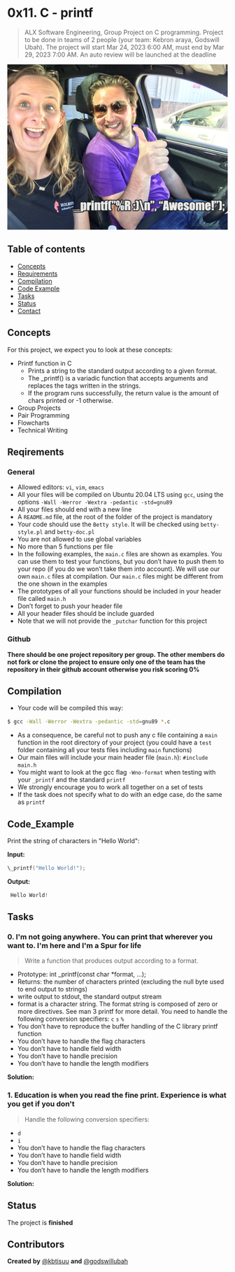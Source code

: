 # 0x11. C - printf
> ALX Software Engineering, Group Project on C programming. Project to be done in teams of 2 people (your team: Kebron araya, Godswill Ubah). The project will start Mar 24, 2023 6:00 AM, must end by Mar 29, 2023 7:00 AM. An auto review will be launched at the deadline




![Example screenshot](./img/printf.png)





## Table of contents
* [Concepts](#concepts)
* [Requirements](#requirements)
* [Compilation](#compilation)
* [Code Example](#code_example)
* [Tasks](#tasks)
* [Status](#status)
* [Contact](#contact)


## Concepts
For this project, we expect you to look at these concepts:

* Printf function in C
    * Prints a string to the standard output according to a given format.
    * The \_printf() is a variadic function that accepts arguments and replaces the tags written in the strings.
    * If the program runs successfully, the return value is the amount of chars printed or -1 otherwise.
* Group Projects
* Pair Programming
* Flowcharts
* Technical Writing


## Reqirements

### General

* Allowed editors: ```vi```, ```vim```, ```emacs```
* All your files will be compiled on Ubuntu 20.04 LTS using ```gcc```, using the options ```-Wall -Werror -Wextra -pedantic -std=gnu89```
* All your files should end with a new line
* A ```README.md``` file, at the root of the folder of the project is mandatory
* Your code should use the ```Betty style```. It will be checked using ```betty-style.pl``` and ```betty-doc.pl```
* You are not allowed to use global variables
* No more than 5 functions per file
* In the following examples, the ```main.c``` files are shown as examples. You can use them to test your functions, but you don’t have to push them to your repo (if you do we won’t take them into account). We will use our own ```main.c``` files at compilation. Our ```main.c``` files might be different from the one shown in the examples
* The prototypes of all your functions should be included in your header file called ```main.h```
* Don’t forget to push your header file
* All your header files should be include guarded
* Note that we will not provide the ```_putchar``` function for this project

### Github
**There should be one project repository per group. The other members do not fork or clone the project to ensure only one of the team has the repository in their github account otherwise you risk scoring 0%**


## Compilation
* Your code will be compiled this way:
```bash
$ gcc -Wall -Werror -Wextra -pedantic -std=gnu89 *.c
```
* As a consequence, be careful not to push any c file containing a ```main``` function in the root directory of your project (you could have a ```test``` folder containing all your tests files including ```main``` functions)
* Our main files will include your main header file (```main.h```): ```#include main.h```
* You might want to look at the gcc flag ```-Wno-format``` when testing with your ```_printf``` and the standard ```printf```
* We strongly encourage you to work all together on a set of tests
* If the task does not specify what to do with an edge case, do the same as ```printf```


## Code_Example
Print the string of characters in "Hello World":

**Input:** 
```c
\_printf("Hello World!");
```
**Output:**
```c
 Hello World!
```


## Tasks

### 0. I'm not going anywhere. You can print that wherever you want to. I'm here and I'm a Spur for life 
>Write a function that produces output according to a format.

* Prototype: int _printf(const char *format, ...);
* Returns: the number of characters printed (excluding the null byte used to end output to strings)
* write output to stdout, the standard output stream
* format is a character string. The format string is composed of zero or more directives. See man 3 printf for more detail. You need to handle the following conversion specifiers: ```c``` ```s``` ```%```
* You don’t have to reproduce the buffer handling of the C library printf function
* You don’t have to handle the flag characters
* You don’t have to handle field width
* You don’t have to handle precision
* You don’t have to handle the length modifiers

**Solution:** 

### 1. Education is when you read the fine print. Experience is what you get if you don't
>Handle the following conversion specifiers:

* ```d```
* ```i```
* You don’t have to handle the flag characters
* You don’t have to handle field width
* You don’t have to handle precision
* You don’t have to handle the length modifiers

**Solution:** 


## Status
The project is **finished**


## Contributors
**Created** **by** [@kbtisuu](https://github.com/kbtisuu) **and**  [@godswillubah](https://github.com/supersudouser)


